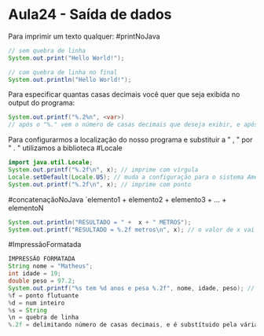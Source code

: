 # Aula24 - Saída de dados

Para imprimir um texto qualquer:
#printNoJava
```java
// sem quebra de linha
System.out.print("Hello World!");
```

```java
// com quebra de linha no final
System.out.println("Hello World!");
```

Para especificar quantas casas decimais você quer que seja exibida no output do programa:
```java
System.out.printf("%.2%n", <var>)
// após o "%." vem o número de casas decimais que deseja exibir, e após o número vem a quebra de linha, que pode ser feita com "\n" ou "%n"
```

Para configurarmos a localização do nosso programa e substituir a " , " por " . " utilizamos a biblioteca #Locale 
```java
import java.util.Locale;
System.out.printf("%.2f\n", x); // imprime com vírgula
Locale.setDefault(Locale.US); // muda a configuração para o sistema Americano
System.out.printf("%.2f\n", x); // imprime com ponto
```

#concatenaçãoNoJava
`elemento1 + elemento2 + elemento3 + ... + elementoN
```java
System.out.println("RESULTADO = " +  x + " METROS");
System.out.printf("RESULTADO = %.2f metros\n", x); // o valor de x vai entrar no lugar de " %.2f" e irá ser impresso no output o valor de x formatado para duas casas decimais
```

#ImpressãoFormatada
```java
IMPRESSÃO FORMATADA
String nome = "Matheus";
int idade = 19;
double peso = 97.2;
System.out.printf("%s tem %d anos e pesa %.2f", nome, idade, peso); // a variavel é inserida na ordem de chamada
%f = ponto flutuante
%d = num inteiro
%s = String
\n = quebra de linha
%.2f = delimitando número de casas decimais, e é substítuido pela váriavel
```

